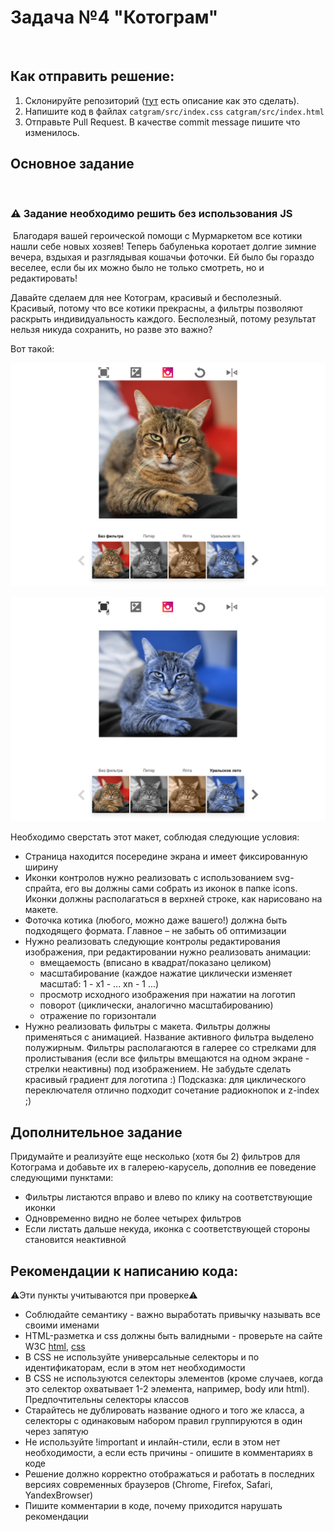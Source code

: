 # Задача №4 "Котограм"
​
## Как отправить решение:
1. Склонируйте репозиторий ([тут](pull.md) есть описание как это сделать).
2. Напишите код в файлах ```catgram/src/index.css``` ```catgram/src/index.html```
3. Отправьте Pull Request. В качестве commit message пишите что изменилось.

## Основное задание
​
​
### ⚠️ Задание необходимо решить без использования JS
​
Благодаря вашей героической помощи с Мурмаркетом все котики нашли себе новых хозяев! Теперь бабуленька коротает долгие зимние вечера, вздыхая и разглядывая кошачьи фоточки. Ей было бы гораздо веселее, если бы их можно было не только смотреть, но и редактировать!

Давайте сделаем для нее Котограм, красивый и бесполезный. Красивый, потому что все котики прекрасны, а фильтры позволяют раскрыть индивидуальность каждого. Бесполезный, потому результат нельзя никуда сохранить, но разве это важно?

Вот такой:

![img.png](task-img/img.png)

![img_1.png](task-img/img_1.png)


Необходимо сверстать этот макет, соблюдая следующие условия:

- Страница находится посередине экрана и имеет фиксированную ширину
- Иконки контролов нужно реализовать с использованием svg-спрайта, его вы должны сами собрать из иконок в папке icons. Иконки должны располагаться в верхней строке, как нарисовано на макете.
- Фоточка котика (любого, можно даже вашего!) должна быть подходящего формата. Главное – не забыть об оптимизации
- Нужно реализовать следующие контролы редактирования изображения, при редактировании нужно реализовать анимации:
    - вмещаемость (вписано в квадрат/показано целиком)
    - масштабирование (каждое нажатие циклически изменяет масштаб: 1 - x1 - ... xn - 1 ...)
    - просмотр исходного изображения при нажатии на логотип
    - поворот (циклически, аналогично масштабированию)
    - отражение по горизонтали
- Нужно реализовать фильтры с макета. Фильтры должны применяться с анимацией. Название активного фильтра выделено полужирным. Фильтры располагаются в галерее со стрелками для пролистывания (если все фильтры вмещаются на одном экране - стрелки неактивны) под изображением.
Не забудьте сделать красивый градиент для логотипа :)
Подсказка: для циклического переключателя отлично подходит сочетание радиокнопок и z-index ;)

## Дополнительное задание
Придумайте и реализуйте еще несколько (хотя бы 2) фильтров для Котограма и добавьте их в галерею-карусель, дополнив ее поведение следующими пунктами:

- Фильтры листаются вправо и влево по клику на соответствующие иконки
- Одновременно видно не более четырех фильтров
- Если листать дальше некуда, иконка с соответствующей стороны становится неактивной
​

## Рекомендации к написанию кода:
⚠️Эти пункты учитываются при проверке⚠️

- Соблюдайте семантику - важно выработать привычку называть все своими именами
- HTML-разметка и css должны быть валидными - проверьте на сайте W3C [html](https://validator.w3.org/), [css](https://jigsaw.w3.org/css-validator/)
- В CSS не используйте универсальные селекторы и по идентификаторам, если в этом нет необходимости
- В CSS не используются селекторы элементов (кроме случаев, когда это селектор охватывает 1-2 элемента, например, body или html). Предпочтительны селекторы классов
- Старайтесь не дублировать название одного и того же класса, а селекторы с одинаковым набором правил группируются в один через запятую
- Не используйте !important и инлайн-стили, если в этом нет необходимости, а если есть причины - опишите в комментариях в коде
- Решение должно корректно отображаться и работать в последних версиях современных браузеров (Chrome, Firefox, Safari, YandexBrowser)
- Пишите комментарии в коде, почему приходится нарушать рекомендации

